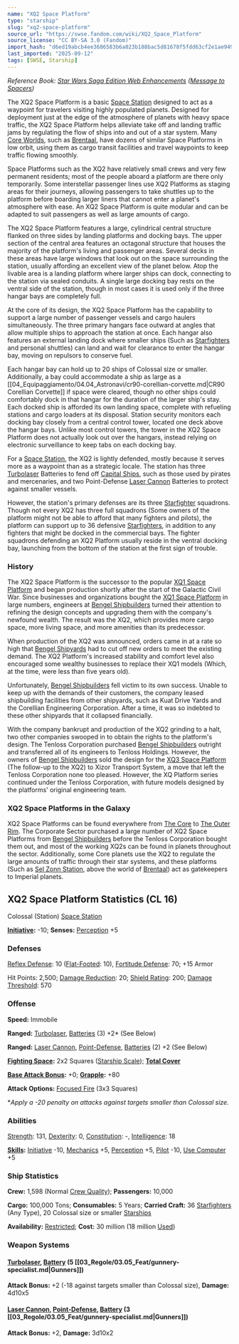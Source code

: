 ```yaml
---
name: "XQ2 Space Platform"
type: "starship"
slug: "xq2-space-platform"
source_url: "https://swse.fandom.com/wiki/XQ2_Space_Platform"
source_license: "CC BY-SA 3.0 (Fandom)"
import_hash: "d6ed19abcb4ee3686583b6a023b188bac5d81678f5fdd63cf2e1ae949dfc48db"
last_imported: "2025-09-12"
tags: [SWSE, Starship]
---
```

*Reference Book: [Star Wars Saga Edition Web Enhancements](https://swse.fandom.com/wiki/Star_Wars_Saga_Edition_Web_Enhancements) ([Message to Spacers](https://swse.fandom.com/wiki/Message_to_Spacers))*

The XQ2 Space Platform is a basic [Space Station](https://swse.fandom.com/wiki/Space_Station) designed to act as a waypoint for travelers visiting highly populated planets. Designed for deployment just at the edge of the atmosphere of planets with heavy space traffic, the XQ2 Space Platform helps alleviate take off and landing traffic jams by regulating the flow of ships into and out of a star system. Many [Core Worlds](https://swse.fandom.com/wiki/Core_Worlds), such as [Brentaal](https://swse.fandom.com/wiki/Brentaal), have dozens of similar Space Platforms in low orbit, using them as cargo transit facilities and travel waypoints to keep traffic flowing smoothly.

Space Platforms such as the XQ2 have relatively small crews and very few permanent residents; most of the people aboard a platform are there only temporarily. Some interstellar passenger lines use XQ2 Platforms as staging areas for their journeys, allowing passengers to take shuttles up to the platform before boarding larger liners that cannot enter a planet's atmosphere with ease. An XQ2 Space Platform is quite modular and can be adapted to suit passengers as well as large amounts of cargo.

The XQ2 Space Platform features a large, cylindrical central structure flanked on three sides by landing platforms and docking bays. The upper section of the central area features an octagonal structure that houses the majority of the platform's living and passenger areas. Several decks in these areas have large windows that look out on the space surrounding the station, usually affording an excellent view of the planet below. Atop the livable area is a landing platform where larger ships can dock, connecting to the station via sealed conduits. A single large docking bay rests on the ventral side of the station, though in most cases it is used only if the three hangar bays are completely full.

At the core of its design, the XQ2 Space Platform has the capability to support a large number of passenger vessels and cargo haulers simultaneously. The three primary hangars face outward at angles that allow multiple ships to approach the station at once. Each hangar also features an external landing dock where smaller ships (Such as [Starfighters](https://swse.fandom.com/wiki/Starfighters) and personal shuttles) can land and wait for clearance to enter the hangar bay, moving on repulsors to conserve fuel.

Each hangar bay can hold up to 20 ships of Colossal size or smaller. Additionally, a bay could accommodate a ship as large as a [[04_Equipaggiamento/04.04_Astronavi/cr90-corellian-corvette.md|CR90 Corellian Corvette]] if space were cleared, though no other ships could comfortably dock in that hangar for the duration of the larger ship's stay. Each docked ship is afforded its own landing space, complete with refueling stations and cargo loaders at its disposal. Station security monitors each docking bay closely from a central control tower, located one deck above the hangar bays. Unlike most control towers, the tower in the XQ2 Space Platform does not actually look out over the hangars, instead relying on electronic surveillance to keep tabs on each docking bay.

For a [Space Station](https://swse.fandom.com/wiki/Space_Station), the XQ2 is lightly defended, mostly because it serves more as a waypoint than as a strategic locale. The station has three [Turbolaser](https://swse.fandom.com/wiki/Turbolaser) Batteries to fend off [Capital Ships](https://swse.fandom.com/wiki/Capital_Ships), such as those used by pirates and mercenaries, and two Point-Defense [Laser Cannon](https://swse.fandom.com/wiki/Laser_Cannon) Batteries to protect against smaller vessels.

However, the station's primary defenses are its three [Starfighter](https://swse.fandom.com/wiki/Starfighter) squadrons. Though not every XQ2 has three full squadrons (Some owners of the platform might not be able to afford that many fighters and pilots), the platform can support up to 36 defensive [Starfighters](https://swse.fandom.com/wiki/Starfighters), in addition to any fighters that might be docked in the commercial bays. The fighter squadrons defending an XQ2 Platform usually reside in the ventral docking bay, launching from the bottom of the station at the first sign of trouble. 

### History
The XQ2 Space Platform is the successor to the popular [XQ1 Space Platform](https://swse.fandom.com/wiki/XQ1_Space_Platform) and began production shortly after the start of the Galactic Civil War. Since businesses and organizations bought the [XQ1 Space Platform](https://swse.fandom.com/wiki/XQ1_Space_Platform) in large numbers, engineers at [Bengel Shipbuilders](https://swse.fandom.com/wiki/Bengel_Shipbuilders) turned their attention to refining the design concepts and upgrading them with the company's newfound wealth. The result was the XQ2, which provides more cargo space, more living space, and more amenities than its predecessor. 

When production of the XQ2 was announced, orders came in at a rate so high that [Bengel Shipyards](https://swse.fandom.com/wiki/Bengel_Shipyards) had to cut off new orders to meet the existing demand. The XQ2 Platform's increased stability and comfort level also encouraged some wealthy businesses to replace their XQ1 models (Which, at the time, were less than five years old). 

Unfortunately, [Bengel Shipbuilders](https://swse.fandom.com/wiki/Bengel_Shipbuilders) fell victim to its own success. Unable to keep up with the demands of their customers, the company leased shipbuilding facilities from other shipyards, such as Kuat Drive Yards and the Corellian Engineering Corporation. After a time, it was so indebted to these other shipyards that it collapsed financially. 

With the company bankrupt and production of the XQ2 grinding to a halt, two other companies swooped in to obtain the rights to the platform's design. The Tenloss Corporation purchased [Bengel Shipbuilders](https://swse.fandom.com/wiki/Bengel_Shipbuilders) outright and transferred all of its engineers to Tenloss Holdings. However, the owners of [Bengel Shipbuilders](https://swse.fandom.com/wiki/Bengel_Shipbuilders) sold the design for the [XQ3 Space Platform](https://swse.fandom.com/wiki/XQ3_Space_Platform) (The follow-up to the XQ2) to Xizor Transport System, a move that left the Tenloss Corporation none too pleased. However, the XQ Platform series continued under the Tenloss Corporation, with future models designed by the platforms' original engineering team.

### XQ2 Space Platforms in the Galaxy
XQ2 Space Platforms can be found everywhere from [The Core](https://swse.fandom.com/wiki/The_Core) to [The Outer Rim](https://swse.fandom.com/wiki/The_Outer_Rim). The Corporate Sector purchased a large number of XQ2 Space Platforms from [Bengel Shipbuilders](https://swse.fandom.com/wiki/Bengel_Shipbuilders) before the Tenloss Corporation bought them out, and most of the working XQ2s can be found in planets throughout the sector. Additionally, some Core planets use the XQ2 to regulate the large amounts of traffic through their star systems, and these platforms (Such as [Sel Zonn Station](https://swse.fandom.com/wiki/Sel_Zonn_Station), above the world of [Brentaal](https://swse.fandom.com/wiki/Brentaal)) act as gatekeepers to Imperial planets.

## XQ2 Space Platform Statistics (CL 16)
Colossal (Station) [Space Station](https://swse.fandom.com/wiki/Space_Station)

**[Initiative](https://swse.fandom.com/wiki/Initiative):** -10; **Senses:** [Perception](https://swse.fandom.com/wiki/Perception) +5
### Defenses
[Reflex Defense](https://swse.fandom.com/wiki/Reflex_Defense_(Vehicles)): 10 ([Flat-Footed](https://swse.fandom.com/wiki/Flat-Footed): 10), [Fortitude Defense](https://swse.fandom.com/wiki/Fortitude_Defense_(Vehicles)): 70; +15 Armor

Hit Points: 2,500; [Damage Reduction](https://swse.fandom.com/wiki/Damage_Reduction): 20; [Shield Rating](https://swse.fandom.com/wiki/Shield_Rating): 200; [Damage Threshold](https://swse.fandom.com/wiki/Damage_Threshold_(Vehicles)): 570
### Offense
**Speed:** Immobile

**Ranged:** [Turbolaser](https://swse.fandom.com/wiki/Turbolaser), [Batteries](https://swse.fandom.com/wiki/Weapon_Batteries) (3) +2* (See Below)

**Ranged:** [Laser Cannon](https://swse.fandom.com/wiki/Laser_Cannon), [Point-Defense](https://swse.fandom.com/wiki/Point-Defense), [Batteries](https://swse.fandom.com/wiki/Weapon_Batteries) (2) +2 (See Below)

**[Fighting Space](https://swse.fandom.com/wiki/Fighting_Space):** 2x2 Squares ([Starship Scale](https://swse.fandom.com/wiki/Starship_Scale)); **[Total Cover](https://swse.fandom.com/wiki/Total_Cover)**

**[Base Attack Bonus](https://swse.fandom.com/wiki/Base_Attack_Bonus):** +0; **[Grapple](https://swse.fandom.com/wiki/Grapple):** +80

**Attack Options:** [Focused Fire](https://swse.fandom.com/wiki/Focused_Fire) (3x3 Squares)

**Apply a -20 penalty on attacks against targets smaller than Colossal size.*
### Abilities
[Strength](https://swse.fandom.com/wiki/Strength): 131, [Dexterity](https://swse.fandom.com/wiki/Dexterity): 0, [Constitution](https://swse.fandom.com/wiki/Constitution): -, [Intelligence](https://swse.fandom.com/wiki/Intelligence): 18

**[Skills](https://swse.fandom.com/wiki/Skills):** [Initiative](https://swse.fandom.com/wiki/Initiative) -10, [Mechanics](https://swse.fandom.com/wiki/Mechanics) +5, [Perception](https://swse.fandom.com/wiki/Perception) +5, [Pilot](https://swse.fandom.com/wiki/Pilot) -10, [Use Computer](https://swse.fandom.com/wiki/Use_Computer) +5
### Ship Statistics
**Crew:** 1,598 (Normal [Crew Quality](https://swse.fandom.com/wiki/Crew_Quality)); **Passengers:** 10,000

**Cargo:** 100,000 Tons; **Consumables:** 5 Years; **Carried Craft:** 36 [Starfighters](https://swse.fandom.com/wiki/Starfighters) (Any Type), 20 Colossal size or smaller [Starships](https://swse.fandom.com/wiki/Starships)

**Availability:** [Restricted](https://swse.fandom.com/wiki/Restricted); **Cost:** 30 million (18 million [Used](https://swse.fandom.com/wiki/Used))
### Weapon Systems
#### **[Turbolaser](https://swse.fandom.com/wiki/Turbolaser), [Battery](https://swse.fandom.com/wiki/Weapon_Batteries) (5 [[03_Regole/03.05_Feat/gunnery-specialist.md|Gunners]])**
**Attack Bonus:** +2 (-18 against targets smaller than Colossal size), **Damage:** 4d10x5

#### **[Laser Cannon](https://swse.fandom.com/wiki/Laser_Cannon), [Point-Defense](https://swse.fandom.com/wiki/Point-Defense), [Battery](https://swse.fandom.com/wiki/Weapon_Batteries) (3 [[03_Regole/03.05_Feat/gunnery-specialist.md|Gunners]])**
**Attack Bonus:** +2, **Damage:** 3d10x2